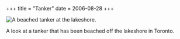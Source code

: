 +++
title = "Tanker"
date = 2006-08-28
+++

![A beached tanker at the lakeshore.](/photos/Tanker.jpg "Exxon baby.  Exxon.")

A look at a tanker that has been beached off the lakeshore in Toronto.
